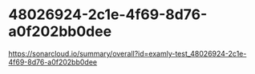 # 48026924-2c1e-4f69-8d76-a0f202bb0dee
https://sonarcloud.io/summary/overall?id=examly-test_48026924-2c1e-4f69-8d76-a0f202bb0dee
